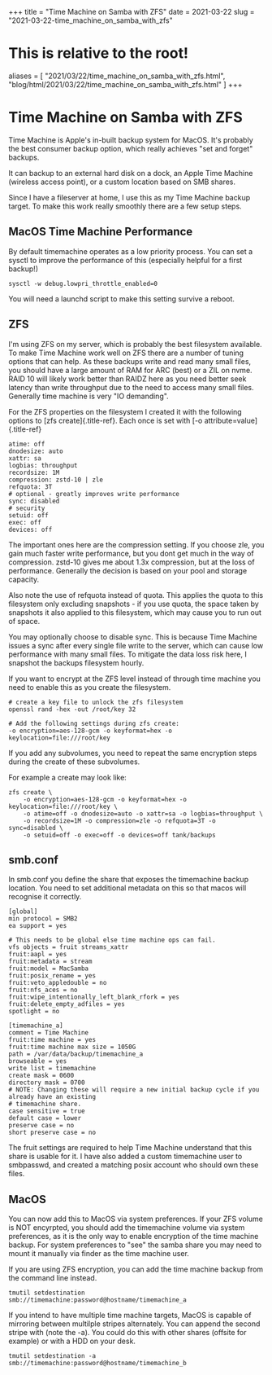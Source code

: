 +++
title = "Time Machine on Samba with ZFS"
date = 2021-03-22
slug = "2021-03-22-time_machine_on_samba_with_zfs"
# This is relative to the root!
aliases = [ "2021/03/22/time_machine_on_samba_with_zfs.html", "blog/html/2021/03/22/time_machine_on_samba_with_zfs.html" ]
+++
# Time Machine on Samba with ZFS

Time Machine is Apple\'s in-built backup system for MacOS. It\'s
probably the best consumer backup option, which really achieves \"set
and forget\" backups.

It can backup to an external hard disk on a dock, an Apple Time Machine
(wireless access point), or a custom location based on SMB shares.

Since I have a fileserver at home, I use this as my Time Machine backup
target. To make this work really smoothly there are a few setup steps.

## MacOS Time Machine Performance

By default timemachine operates as a low priority process. You can set a
sysctl to improve the performance of this (especially helpful for a
first backup!)

    sysctl -w debug.lowpri_throttle_enabled=0

You will need a launchd script to make this setting survive a reboot.

## ZFS

I\'m using ZFS on my server, which is probably the best filesystem
available. To make Time Machine work well on ZFS there are a number of
tuning options that can help. As these backups write and read many small
files, you should have a large amount of RAM for ARC (best) or a ZIL on
nvme. RAID 10 will likely work better than RAIDZ here as you need better
seek latency than write throughput due to the need to access many small
files. Generally time machine is very \"IO demanding\".

For the ZFS properties on the filesystem I created it with the following
options to [zfs create]{.title-ref}. Each once is set with [-o
attribute=value]{.title-ref}

    atime: off
    dnodesize: auto
    xattr: sa
    logbias: throughput
    recordsize: 1M
    compression: zstd-10 | zle
    refquota: 3T
    # optional - greatly improves write performance
    sync: disabled
    # security
    setuid: off
    exec: off
    devices: off

The important ones here are the compression setting. If you choose zle,
you gain much faster write performance, but you dont get much in the way
of compression. zstd-10 gives me about 1.3x compression, but at the loss
of performance. Generally the decision is based on your pool and storage
capacity.

Also note the use of refquota instead of quota. This applies the quota
to this filesystem only excluding snapshots - if you use quota, the
space taken by snapshots it also applied to this filesystem, which may
cause you to run out of space.

You may optionally choose to disable sync. This is because Time Machine
issues a sync after every single file write to the server, which can
cause low performance with many small files. To mitigate the data loss
risk here, I snapshot the backups filesystem hourly.

If you want to encrypt at the ZFS level instead of through time machine
you need to enable this as you create the filesystem.

    # create a key file to unlock the zfs filesystem
    openssl rand -hex -out /root/key 32

    # Add the following settings during zfs create:
    -o encryption=aes-128-gcm -o keyformat=hex -o keylocation=file:///root/key

If you add any subvolumes, you need to repeat the same encryption steps
during the create of these subvolumes.

For example a create may look like:

    zfs create \
        -o encryption=aes-128-gcm -o keyformat=hex -o keylocation=file:///root/key \
        -o atime=off -o dnodesize=auto -o xattr=sa -o logbias=throughput \
        -o recordsize=1M -o compression=zle -o refquota=3T -o sync=disabled \
        -o setuid=off -o exec=off -o devices=off tank/backups

## smb.conf

In smb.conf you define the share that exposes the timemachine backup
location. You need to set additional metadata on this so that macos will
recognise it correctly.

    [global]
    min protocol = SMB2
    ea support = yes

    # This needs to be global else time machine ops can fail.
    vfs objects = fruit streams_xattr
    fruit:aapl = yes
    fruit:metadata = stream
    fruit:model = MacSamba
    fruit:posix_rename = yes
    fruit:veto_appledouble = no
    fruit:nfs_aces = no
    fruit:wipe_intentionally_left_blank_rfork = yes
    fruit:delete_empty_adfiles = yes
    spotlight = no

    [timemachine_a]
    comment = Time Machine
    fruit:time machine = yes
    fruit:time machine max size = 1050G
    path = /var/data/backup/timemachine_a
    browseable = yes
    write list = timemachine
    create mask = 0600
    directory mask = 0700
    # NOTE: Changing these will require a new initial backup cycle if you already have an existing
    # timemachine share.
    case sensitive = true
    default case = lower
    preserve case = no
    short preserve case = no

The fruit settings are required to help Time Machine understand that
this share is usable for it. I have also added a custom timemachine user
to smbpasswd, and created a matching posix account who should own these
files.

## MacOS

You can now add this to MacOS via system preferences. If your ZFS volume
is NOT encyrpted, you should add the timemachine volume via system
preferences, as it is the only way to enable encryption of the time
machine backup. For system preferences to \"see\" the samba share you
may need to mount it manually via finder as the time machine user.

If you are using ZFS encryption, you can add the time machine backup
from the command line instead.

    tmutil setdestination smb://timemachine:password@hostname/timemachine_a

If you intend to have multiple time machine targets, MacOS is capable of
mirroring between multilple stripes alternately. You can append the
second stripe with (note the -a). You could do this with other shares
(offsite for example) or with a HDD on your desk.

    tmutil setdestination -a smb://timemachine:password@hostname/timemachine_b

